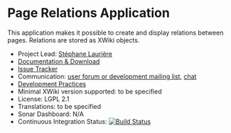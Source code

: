 # Page Relations Application

This application makes it possible to create and display relations between pages. Relations are stored as XWiki objects.

* Project Lead: [Stéphane Laurière](http://www.xwiki.org/xwiki/bin/view/XWiki/slauriere)
* [Documentation & Download](http://extensions.xwiki.org/xwiki/bin/view/Extension/PageRelationsApplication)
* [Issue Tracker](https://jira.xwiki.org/projects/PAGEREL/summary)
* Communication: [user forum or development mailing list](http://dev.xwiki.org/xwiki/bin/view/Community/Discuss), [chat](http://dev.xwiki.org/xwiki/bin/view/Community/Chat)
* [Development Practices](http://dev.xwiki.org)
* Minimal XWiki version supported: to be specified
* License: LGPL 2.1
* Translations: to be specified
* Sonar Dashboard: N/A
* Continuous Integration Status: [![Build Status](http://ci.xwiki.org/job/XWiki%20Contrib/job/application-page-relations/job/master/badge/icon)](http://ci.xwiki.org/job/XWiki%20Contrib/job/application-page-relations/job/master/)
